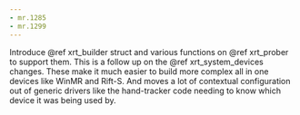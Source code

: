 ```yaml
---
- mr.1285
- mr.1299
---
```


Introduce @ref xrt_builder struct and various functions on @ref xrt_prober
to support them. This is a follow up on the @ref xrt_system_devices changes.
These make it much easier to build more complex all in one devices like WinMR
and Rift-S. And moves a lot of contextual configuration out of generic drivers
like the hand-tracker code needing to know which device it was being used by.
